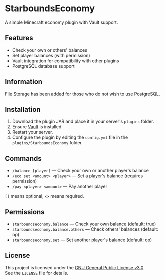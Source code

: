 # StarboundsEconomy

A simple Minecraft economy plugin with Vault support.

## Features

- Check your own or others' balances
- Set player balances (with permission)
- Vault integration for compatibility with other plugins
- PostgreSQL database support

## Information

File Storage has been added for those who do not wish to use PostgreSQL.

## Installation

1. Download the plugin JAR and place it in your server's `plugins` folder.
2. Ensure [Vault](https://dev.bukkit.org/projects/vault) is installed.
3. Restart your server.
4. Configure the plugin by editing the `config.yml` file in the `plugins/StarboundsEconomy` folder.

## Commands

- `/balance [player]` — Check your own or another player's balance
- `/eco set <amount> <player>` — Set a player's balance (requires permission)
- `/pay <player> <amount>` — Pay another player

`[]` means optional, `<>` means required.

## Permissions

- `starboundseconomy.balance` — Check your own balance (default: true)
- `starboundseconomy.balance.others` — Check others' balances (default: op)
- `starboundseconomy.set` — Set another player's balance (default: op)

## License

This project is licensed under the [GNU General Public License v3.0](https://www.gnu.org/licenses/gpl-3.0.en.html).  
See the `LICENSE` file for details.
